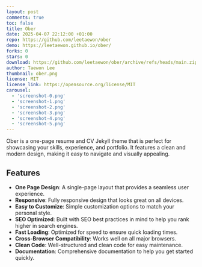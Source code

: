 ```yaml
---
layout: post
comments: true
toc: false
title: Ober
date: 2025-04-07 22:12:00 +01:00
repo: https://github.com/leetaewon/ober
demo: https://leetaewon.github.io/ober/
forks: 0
stars: 0
download: https://github.com/leetaewon/ober/archive/refs/heads/main.zip
author: Taewon Lee
thumbnail: ober.png
license: MIT
license_link: https://opensource.org/license/MIT
carousel:
  - 'screenshot-0.png'
  - 'screenshot-1.png'
  - 'screenshot-2.png'
  - 'screenshot-3.png'
  - 'screenshot-4.png'
  - 'screenshot-5.png'
---
```


Ober is a one-page resume and CV Jekyll theme that is perfect for showcasing your skills, experience, and portfolio. It features a clean and modern design, making it easy to navigate and visually appealing.

## Features

- **One Page Design**: A single-page layout that provides a seamless user experience.
- **Responsive**: Fully responsive design that looks great on all devices.
- **Easy to Customize**: Simple customization options to match your personal style.
- **SEO Optimized**: Built with SEO best practices in mind to help you rank higher in search engines.
- **Fast Loading**: Optimized for speed to ensure quick loading times.
- **Cross-Browser Compatibility**: Works well on all major browsers.
- **Clean Code**: Well-structured and clean code for easy maintenance.
- **Documentation**: Comprehensive documentation to help you get started quickly.
